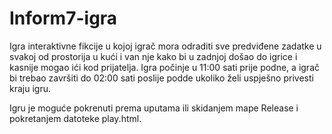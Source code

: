 # Inform7-igra

Igra interaktivne fikcije u kojoj igrač mora odraditi sve predviđene zadatke u svakoj od prostorija u kući i van nje kako bi u zadnjoj došao do igrice i kasnije mogao ići kod prijatelja. Igra počinje u 11:00 sati prije podne, a igrač bi trebao završiti do 02:00 sati poslije podde ukoliko želi uspješno privesti kraju igru.

Igru je moguće pokrenuti prema uputama ili skidanjem mape Release i pokretanjem datoteke play.html.
